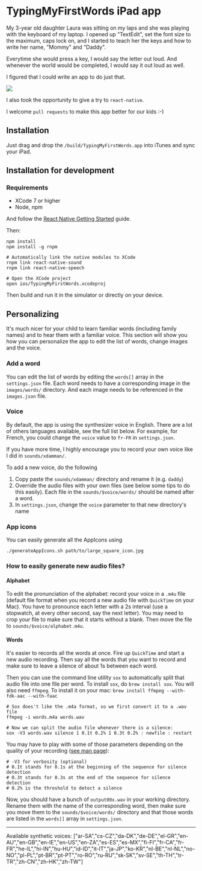 # TypingMyFirstWords iPad app

My 3-year old daughter Laura was sitting on my laps and she was playing with the keyboard of my laptop.
I opened up "TextEdit", set the font size to the maximum, caps lock on, and I started to teach her the keys and how to write her name, "Mommy" and "Daddy". 

Everytime she would press a key, I would say the letter out loud. And whenever the world would be completed, I would say it out loud as well. 

I figured that I could write an app to do just that.

![](http://cl.ly/3X3t1e0P2x2B/Screen%20Shot%202015-12-26%20at%2011.18.30%20PM.png)

I also took the opportunity to give a try to `react-native`.

I welcome `pull requests` to make this app better for our kids :-)

## Installation

Just drag and drop the `/build/TypingMyFirstWords.app` into iTunes and sync your iPad.

## Installation for development

### Requirements

- XCode 7 or higher
- Node, npm

And follow the [React Native Getting Started](http://facebook.github.io/react-native/docs/getting-started.html) guide.

Then:
	
	npm install
    npm install -g rnpm 
    
	# Automatically link the native modules to XCode
    rnpm link react-native-sound
    rnpm link react-native-speech
    
	# Open the XCode project
	open ios/TypingMyFirstWords.xcodeproj
	
Then build and run it in the simulator or directly on your device.

## Personalizing

It's much nicer for your child to learn familiar words (including family names) and to hear them with a familiar voice. This section will show you how you can personalize the app to edit the list of words, change images and the voice.

### Add a word

You can edit the list of words by editing the `words[]` array in the `settings.json` file.
Each word needs to have a corresponding image in the `images/words/` directory. And each image needs to be referenced in the `images.json` file.

### Voice

By default, the app is using the synthesizer voice in English. There are a lot of others languages available, see the full list below. For example, for French, you could change the `voice` value to `fr-FR` in `settings.json`.

If you have more time, I highly encourage you to record your own voice like I did in `sounds/xdamman/`.

To add a new voice, do the following

1. Copy paste the `sounds/xdamman/` directory and rename it (e.g. `daddy`)
1. Override the audio files with your own files (see below some tips to do this easily). Each file in the `sounds/$voice/words/` should be named after a word.
1. In `settings.json`, change the `voice` parameter to that new directory's name

### App icons

You can easily generate all the AppIcons using

    ./generateAppIcons.sh path/to/large_square_icon.jpg
    

### How to easily generate new audio files?

#### Alphabet

To edit the pronunciation of the alphabet: record your voice in a `.m4u` file (default file format when you record a new audio file with `QuickTime` on your Mac). You have to pronounce each letter with a 2s interval (use a stopwatch, at every other second, say the next letter). You may need to crop your file to make sure that it starts without a blank. Then move the file to `sounds/$voice/alphabet.m4u`. 

#### Words

It's easier to records all the words at once. Fire up `QuickTime` and start a new audio recording. Then say all the words that you want to record and make sure to leave a silence of about 1s between each word.

Then you can use the command line utility `sox` to automatically split that audio file into one file per word. To install `sox`, do `brew install sox`.
You will also need `ffmpeg`. To install it on your mac: `brew install ffmpeg --with-fdk-aac --with-faac`

    # Sox does't like the .m4a format, so we first convert it to a .wav file
	ffmpeg -i words.m4a words.wav

	# Now we can split the audio file whenever there is a silence:
	sox -V3 words.wav silence 1 0.1t 0.2% 1 0.3t 0.2% : newfile : restart
	
You may have to play with some of those parameters depending on the quality of your recording ([see man page](http://sox.sourceforge.net/sox.html)):


	# -V3 for verbosity (optional)
	# 0.1t stands for 0.1s at the beginning of the sequence for silence detection
	# 0.3t stands for 0.3s at the end of the sequence for silence detection
	# 0.2% is the threshold to detect a silence
	
Now, you should have a bunch of `output00x.wav` in your working directory. Rename them with the name of the corresponding word, then make sure you move them to the `sounds/$voice/words/` directory and that those words are listed in the `words[]` array in `settings.json`.


---

Available synthetic voices: 
["ar-SA","cs-CZ","da-DK","de-DE","el-GR","en-AU","en-GB","en-IE","en-US","en-ZA","es-ES","es-MX","fi-FI","fr-CA","fr-FR","he-IL","hi-IN","hu-HU","id-ID","it-IT","ja-JP","ko-KR","nl-BE","nl-NL","no-NO","pl-PL","pt-BR","pt-PT","ro-RO","ru-RU","sk-SK","sv-SE","th-TH","tr-TR","zh-CN","zh-HK","zh-TW"]